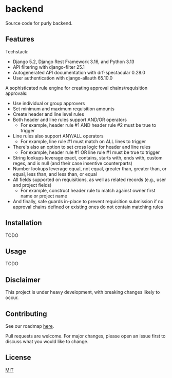 # backend

Source code for purly backend.

## Features

Techstack:

- Django 5.2, Django Rest Framework 3.16, and Python 3.13
- API filtering with django-filter 25.1
- Autogenerated API documentation with drf-spectacular 0.28.0
- User authentication with django-allauth 65.10.0

A sophisticated rule engine for creating approval chains/requisition approvals:

- Use individual or group approvers
- Set minimum and maximum requisition amounts
- Create header and line level rules
- Both header and line rules support AND/OR operators
    - For example, header rule #1 AND header rule #2 must be true to trigger
- Line rules also support ANY/ALL operators
    - For example, line rule #1 must match on ALL lines to trigger
- There's also an option to set cross logic for header and line rules
    - For example, header rule #1 OR line rule #1 must be true to trigger
- String lookups leverage exact, contains, starts with, ends with, custom regex, and is null (and their case insentive counterparts)
- Number lookups leverage equal, not equal, greater than, greater than, or equal, less than, and less than, or equal
- All fields supported on requisitions, as well as related records (e.g., user and project fields)
    - For example, construct header rule to match against owner first name or project name
- And finally, safe guards in-place to prevent requisition submission if no approval chains defined or existing ones do not contain matching rules

## Installation

TODO

## Usage

TODO

## Disclaimer

This project is under heavy development, with breaking changes likely to occur.

## Contributing

See our roadmap [here](https://github.com/orgs/getpurly/projects/3).

Pull requests are welcome. For major changes, please open an issue first to discuss what you would like to change.

## License

[MIT](https://github.com/getpurly/backend/blob/main/LICENSE)
